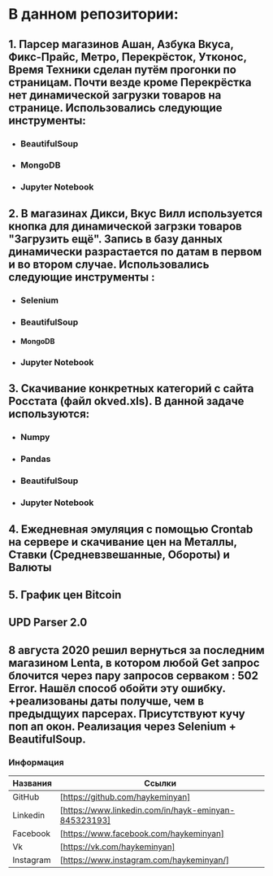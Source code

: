 # В данном репозитории:

  ## 1.    Парсер магазинов Ашан, Азбука Вкуса, Фикс-Прайс, Метро, Перекрёсток, Утконос, Время 	Техники сделан путём прогонки по страницам. Почти везде кроме Перекрёстка нет динамической загрузки товаров на странице. Использовались следующие инструменты: 
 - ### BeautifulSoup
 - ### MongoDB
 - ### Jupyter Notebook
  ## 2.   В магазинах Дикси, Вкус Вилл используется кнопка для динамической загрзки товаров "Загрузить ещё". Запись в базу данных динамически разрастается по датам в первом и во втором случае. Использовались следующие инструменты : 
- ### Selenium 
- ### BeautifulSoup
- #### MongoDB
- ### Jupyter Notebook
 ## 3.   Скачивание конкретных категорий с сайта Росстата (файл okved.xls). В данной задаче используются:
- ### Numpy
- ### Pandas
- ### BeautifulSoup
- ### Jupyter Notebook
 ##  4.  Ежедневная эмуляция с помощью Crontab на сервере и скачивание цен на Металлы, Ставки (Средневзвешанные, Обороты) и Валюты
 ##  5. График цен Bitcoin

## UPD Parser 2.0
## 8 августа 2020 решил вернуться за последним магазином Lenta, в котором любой Get запрос блочится через пару запросов серваком : 502 Error. Нашёл способ обойти эту ошибку. +реализованы даты получше, чем в предыдщуих парсерах. Присутствуют кучу поп ап окон. Реализация через Selenium + BeautifulSoup.
### Информация
| Названия | Ссылки |
| ------ | ------ |
| GitHub | [https://github.com/haykeminyan] |
| Linkedin | [https://www.linkedin.com/in/hayk-eminyan-845323193] |
| Facebook | [https://www.facebook.com/haykeminyan] |
| Vk | [https://vk.com/haykeminyan] |
| Instagram | [https://www.instagram.com/haykeminyan/] |

